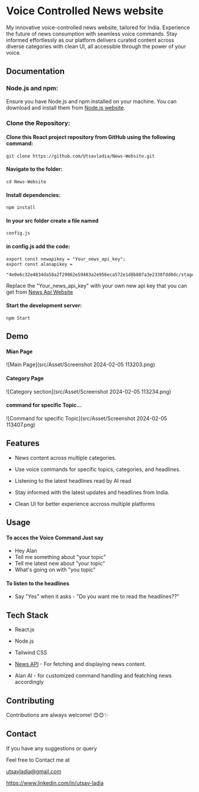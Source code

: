 
# Voice Controlled News website

My innovative voice-controlled news website, tailored for India. Experience the future of news consumption with seamless voice commands. 
Stay informed effortlessly as our platform delivers curated content across diverse categories with clean UI, all accessible through the power of your voice.


## Documentation

### Node.js and npm:

Ensure you have Node.js and npm installed on your machine. You can download and install them from [Node.js website](https://nodejs.org/en).

### Clone the Repository:
#### Clone this React project repository from GitHub using the following command:
```
git clone https://github.com/Utsavladia/News-Website.git

```
#### Navigate to the folder:
```
cd News-Website
```
#### Install dependencies:
```
npm install
```
#### In your src folder create a file named 
```
config.js
```
#### in config.js add the code:
```
export const newapikey = "Your_news_api_key";
export const alanapikey =
  "4e0e6c32e4834da58a2f29062e59483a2e956eca572e1d8b807a3e2338fdd0dc/stage";

```
Replace the "Your_news_api_key" with your own new api key that you can get from [News Api Website](https://newsapi.org/)

#### Start the development server:
```
npm Start
```





## Demo
#### Mian Page
![Main Page](src/Asset/Screenshot 2024-02-05 113203.png)


#### Category Page
![Category section](src/Asset/Screenshot 2024-02-05 113234.png)


#### command for specific Topic...
![Command for specific Topic](src/Asset/Screenshot 2024-02-05 113407.png)


## Features

- News content across multiple categories.
- Use voice commands for specific topics, categories, and headlines.

- Listening to the latest headlines read by AI read
- Stay informed with the latest updates and headlines from India.

- Clean UI for better experience accross multiple platforms

## Usage


#### To acces the Voice Command Just say
- Hey Alan
- Tell me something about "your topic"
- Tell me latest new about "your topic"
- What's going on with "you topic"

#### To listen to the headlines
- Say "Yes" when it asks - "Do you want me to read the headlines??"




## Tech Stack

- React.js
- Node.js
- Tailwind CSS
- [News API](https://newsapi.org/) - For fetching and displaying news content.

- Alan AI - for customized command handling and featching news accordingly




## Contributing

Contributions are always welcome! 😊😊✨




## Contact

If you have any suggestions or query

Feel free to Contact me at

utsavladia@gmail.com

https://www.linkedin.com/in/utsav-ladia


